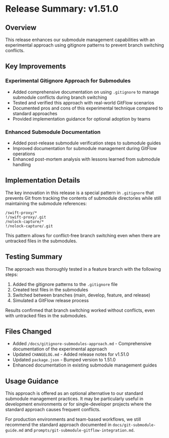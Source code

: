 # Release Summary: v1.51.0

## Overview

This release enhances our submodule management capabilities with an experimental approach using gitignore patterns to prevent branch switching conflicts.

## Key Improvements

### Experimental Gitignore Approach for Submodules

- Added comprehensive documentation on using `.gitignore` to manage submodule conflicts during branch switching
- Tested and verified this approach with real-world GitFlow scenarios
- Documented pros and cons of this experimental technique compared to standard approaches
- Provided implementation guidance for optional adoption by teams

### Enhanced Submodule Documentation

- Added post-release submodule verification steps to submodule guides
- Improved documentation for submodule management during GitFlow operations
- Enhanced post-mortem analysis with lessons learned from submodule handling

## Implementation Details

The key innovation in this release is a special pattern in `.gitignore` that prevents Git from tracking the contents of submodule directories while still maintaining the submodule references:

```
/swift-proxy/*
!/swift-proxy/.git
/nolock-capture/*
!/nolock-capture/.git
```

This pattern allows for conflict-free branch switching even when there are untracked files in the submodules.

## Testing Summary

The approach was thoroughly tested in a feature branch with the following steps:

1. Added the gitignore patterns to the `.gitignore` file
2. Created test files in the submodules
3. Switched between branches (main, develop, feature, and release)
4. Simulated a GitFlow release process

Results confirmed that branch switching worked without conflicts, even with untracked files in the submodules.

## Files Changed

- Added `/docs/gitignore-submodules-approach.md` - Comprehensive documentation of the experimental approach
- Updated `CHANGELOG.md` - Added release notes for v1.51.0
- Updated `package.json` - Bumped version to 1.51.0
- Enhanced documentation in existing submodule management guides

## Usage Guidance

This approach is offered as an optional alternative to our standard submodule management practices. It may be particularly useful in development environments or for single-developer projects where the standard approach causes frequent conflicts.

For production environments and team-based workflows, we still recommend the standard approach documented in `docs/git-submodule-guide.md` and `prompts/git-submodule-gitflow-integration.md`.